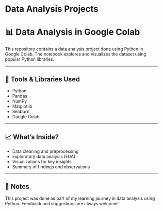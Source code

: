 # Data Analysis Projects

# 📊 Data Analysis in Google Colab

This repository contains a data analysis project done using Python in Google Colab. The notebook explores and visualizes the dataset using popular Python libraries.

---

## 🧰 Tools & Libraries Used

- Python
- Pandas
- NumPy
- Matplotlib
- Seaborn
- Google Colab


---

## 📈 What’s Inside?

- Data cleaning and preprocessing
- Exploratory data analysis (EDA)
- Visualizations for key insights
- Summary of findings and observations

---


## 📝 Notes

This project was done as part of my learning journey in data analysis using Python. Feedback and suggestions are always welcome!



